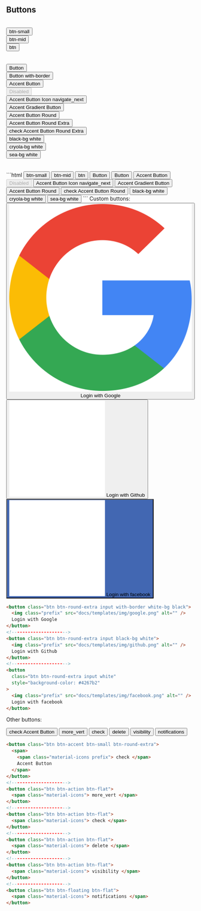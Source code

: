 ## Buttons

<br/>
<div class="row">
<div class="col">
 <button class="btn btn-accent btn-small btn-round ">btn-small</button>
</div>
<div class="col">
<button class="btn  btn-accent btn-mid btn-round ">btn-mid</button>
</div>
<div class="col">
<button class="btn  btn-accent btn-round ">btn</button>
</div>
</div>
<br/><br/>
<div class="input-box">
    <button class="btn input">Button</button>
    <br/>
    <button class="btn with-border input">Button with-border</button>
    <br/>
    <button class="btn btn-accent input">Accent Button</button>
    <br/>
    <button class="btn btn-accent input" disabled>Disabled</button>
    <br/>
    <button class="btn btn-accent input">
    <span>
        Accent Button Icon
        <span class="material-icons postfix"> navigate_next </span>
    </span>
    </button>
    <br/>
    <button class="btn btn-accent-gradient input">Accent Gradient Button</button>
    <br/>
    <button class="btn btn-round-extra btn-accent input">
    Accent Button Round
    </button>
    <br/>
    <button class="btn btn-round btn-accent input">
    Accent Button Round Extra
    </button>
<br/>
    <button class="btn btn-round-extra btn-accent input">
    <span>
        <span class="material-icons prefix"> check </span>
        Accent Button Round Extra
    </span>
    </button>
<br/>
    <button class="btn btn-round-extra black-bg white input">black-bg white</button>
<br/>
    <button class="btn btn-round-extra cryola-bg white input">
    cryola-bg white
    </button>
<br/>
    <button class="btn btn-round-extra sea-bg white input">sea-bg white</button>
<br/>
</div>
<br/><br/>
```html
 <button class="btn btn-accent btn-small btn-round ">btn-small</button>
 <!--------------------->
  <button class="btn btn-accent btn-mid btn-round ">btn-mid</button>
 <!--------------------->
  <button class="btn btn-accent btn btn-round ">btn</button>
 <!--------------------->
<button class="btn input">Button</button>
<!--------------------->
<button class="btn with-border input">Button</button>
<!--------------------->
<button class="btn btn-accent input">Accent Button</button>
<!--------------------->
<button class="btn btn-accent input" disabled>Disabled</button>
<!--------------------->
<button class="btn btn-accent input">
  <span>
    Accent Button Icon
    <span class="material-icons postfix"> navigate_next </span>
  </span>
</button>
<!--------------------->
<button class="btn btn-accent-gradient input">Accent Gradient Button</button>
<!--------------------->
<button class="btn btn-round-extra btn-accent input">
  Accent Button Round
</button>
<!--------------------->
<button class="btn btn-round-extra btn-accent input">
  <span>
    <span class="material-icons prefix"> check </span>
    Accent Button Round
  </span>
</button>
<!--------------------->
<button class="btn btn-round-extra black-bg white input">black-bg white</button>
<!--------------------->
<button class="btn btn-round-extra cryola-bg white input">
  cryola-bg white
</button>
<!--------------------->
<button class="btn btn-round-extra sea-bg white input">sea-bg white</button>
```
Custom buttons:

<div class="input-box">
<button class="btn btn-round-extra input with-border white-bg black">
  <img class="prefix" src="docs/templates/img/google.png" alt="" />
  Login with Google
</button>
<br/>
<button class="btn btn-round-extra input black-bg white">
  <img class="prefix" src="docs/templates/img/github.png" alt="" />
  Login with Github
</button>
<br/>
<button
  class="btn btn-round-extra input white"
  style="background-color: #4267b2">
<img class="prefix" src="docs/templates/img/facebook.png" alt="" />
Login with facebook
</button>

</div>

```html
<button class="btn btn-round-extra input with-border white-bg black">
  <img class="prefix" src="docs/templates/img/google.png" alt="" />
  Login with Google
</button>
<!--------------------->
<button class="btn btn-round-extra input black-bg white">
  <img class="prefix" src="docs/templates/img/github.png" alt="" />
  Login with Github
</button>
<!--------------------->
<button
  class="btn btn-round-extra input white"
  style="background-color: #4267b2"
>
  <img class="prefix" src="docs/templates/img/facebook.png" alt="" />
  Login with facebook
</button>
```

Other buttons:

<div>
<button class="btn btn-accent btn-small btn-round-extra">
  <span>
    <span class="material-icons prefix"> check </span>
    Accent Button
  </span>
</button>

<button class="btn btn-action btn-flat">
  <span class="material-icons"> more_vert </span>
</button>

<button class="btn btn-action btn-flat">
  <span class="material-icons"> check </span>
</button>
<button class="btn btn-action btn-flat">
  <span class="material-icons"> delete </span>
</button>
<button class="btn btn-action btn-flat">
  <span class="material-icons"> visibility </span>
</button>

<button class="btn btn-floating btn-flat">
  <span class="material-icons"> notifications </span>
</button>
</div>

```html
<button class="btn btn-accent btn-small btn-round-extra">
  <span>
    <span class="material-icons prefix"> check </span>
    Accent Button
  </span>
</button>
<!--------------------->
<button class="btn btn-action btn-flat">
  <span class="material-icons"> more_vert </span>
</button>
<!--------------------->
<button class="btn btn-action btn-flat">
  <span class="material-icons"> check </span>
</button>
<!--------------------->
<button class="btn btn-action btn-flat">
  <span class="material-icons"> delete </span>
</button>
<!--------------------->
<button class="btn btn-action btn-flat">
  <span class="material-icons"> visibility </span>
</button>
<!--------------------->
<button class="btn btn-floating btn-flat">
  <span class="material-icons"> notifications </span>
</button>
```
